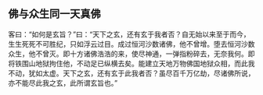 ##  佛与众生同一天真佛

客曰：“如何是玄旨？”曰：“天下之玄，还有玄于我者否？自无始以来至于而今，生生死死不可胜纪，只如浮云过目。成过恒河沙数诸佛，他不曾增。堕去恒河沙数众生，他不曾灭。即十方诸佛浩浩的来，使尽神通，一弹指粉碎去，无奈我何。即将铁围山地狱拘住他，不动足已纵横去矣。能建立天地万物佛国地狱众相，而此我不动，犹如太虚。天下之玄，还有玄于此我者否？虽尽百千万亿劫，尽诸佛所说，亦不能尽此我之玄，此所谓玄旨也。”


